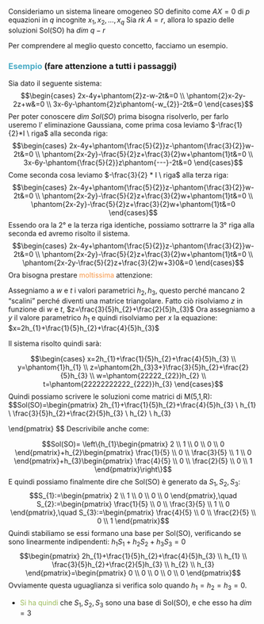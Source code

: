 Consideriamo un sistema lineare omogeneo SO definito come $AX=0$ di $p$ equazioni in $q$ incognite $x_{1},x_{2},\dots,x_{q}$
Sia $rk \ A=r$, allora lo spazio delle soluzioni Sol(SO) ha $dim \ q-r$

Per comprendere al meglio questo concetto, facciamo un esempio.

### <font color="#4bacc6">Esempio</font> (fare attenzione a tutti i passaggi)
Sia dato il seguente sistema:
$$\begin{cases}
2x-4y+\phantom{2}z-w-2t&=0 \\
\phantom{2}x-2y-2z+w&=0 \\
3x-6y-\phantom{2}z\phantom{-w_{2}}-2t&=0
\end{cases}$$
Per poter conoscere $dim \ Sol(SO)$ prima bisogna risolverlo, per farlo useremo l’ eliminazione Gaussiana, come prima cosa leviamo $-\frac{1}{2}*I \ riga$ alla seconda riga:
$$\begin{cases}
2x-4y+\phantom{\frac{5}{2}}z-\phantom{\frac{3}{2}}w-2t&=0 \\
\phantom{2x-2y}-\frac{5}{2}z+\frac{3}{2}w+\phantom{1}t&=0 \\
3x-6y-\phantom{\frac{5}{2}}z\phantom{---}-2t&=0
\end{cases}$$
Come seconda cosa leviamo $-\frac{3}{2} * I \ riga$ alla terza riga:
$$\begin{cases}
2x-4y+\phantom{\frac{5}{2}}z-\phantom{\frac{3}{2}}w-2t&=0 \\
\phantom{2x-2y}-\frac{5}{2}z+\frac{3}{2}w+\phantom{1}t&=0 \\
\phantom{2x-2y}-\frac{5}{2}z+\frac{3}{2}w+\phantom{1}t&=0
\end{cases}$$
Essendo ora la 2° e la terza riga identiche, possiamo sottrarre la 3° riga alla seconda ed avremo risolto il sistema.
$$\begin{cases}
2x-4y+\phantom{\frac{5}{2}}z-\phantom{\frac{3}{2}}w-2t&=0 \\
\phantom{2x-2y}-\frac{5}{2}z+\frac{3}{2}w+\phantom{1}t&=0 \\
\phantom{2x-2y-\frac{5}{2}z+\frac{3}{2}w+3}0&=0
\end{cases}$$
Ora bisogna prestare <font color="#f79646">moltissima</font> attenzione:

Assegniamo a $w$ e $t$ i valori parametrici $h_{2},h_{3}$, questo perché mancano 2 “scalini” perché diventi una matrice triangolare.
Fatto ciò risolviamo $z$ in funzione di $w$ e $t$, $z=\frac{3}{5}h_{2}+\frac{2}{5}h_{3}$
Ora assegniamo a $y$ il valore parametrico $h_{1}$ e quindi risolviamo per $x$ la equazione:
$x=2h_{1}+\frac{1}{5}h_{2}+\frac{4}{5}h_{3}$

Il sistema risolto quindi sarà:

$$\begin{cases}
x=2h_{1}+\frac{1}{5}h_{2}+\frac{4}{5}h_{3} \\
y=\phantom{1}h_{1} \\
z=\phantom{2h_{3}3+}\frac{3}{5}h_{2}+\frac{2}{5}h_{3} \\
w=\phantom{22222_{22}}h_{2} \\
t=\phantom{22222222222_{222}}h_{3}
\end{cases}$$
Quindi possiamo scrivere le soluzioni come matrici di M(5,1,R):
$$Sol(SO)=\begin{pmatrix}
2h_{1}+\frac{1}{5}h_{2}+\frac{4}{5}h_{3}  \\
h_{1} \\
\frac{3}{5}h_{2}+\frac{2}{5}h_{3} \\
h_{2} \\
h_{3}

\end{pmatrix}
$$
Descrivibile anche come:

$$Sol(SO)= \left\{h_{1}\begin{pmatrix}
2 \\
1 \\
0 \\
0 \\
0
\end{pmatrix}+h_{2}\begin{pmatrix}
\frac{1}{5} \\
0 \\
\frac{3}{5} \\
1 \\
0
\end{pmatrix}+h_{3}\begin{pmatrix}
\frac{4}{5} \\
0 \\
\frac{2}{5} \\
0 \\
1
\end{pmatrix}\right\}$$
E quindi possiamo finalmente dire che Sol(SO) è generato da $S_{1},S_{2},S_{3}$:
$$S_{1}:=\begin{pmatrix}
2 \\
1 \\
0 \\
0 \\
0
\end{pmatrix},\quad S_{2}:=\begin{pmatrix}
\frac{1}{5} \\
0 \\
\frac{3}{5} \\
1 \\
0
\end{pmatrix},\quad S_{3}:=\begin{pmatrix}
\frac{4}{5} \\
0 \\
\frac{2}{5} \\
0 \\
1
\end{pmatrix}$$
Quindi stabiliamo se essi formano una base per Sol(SO), verificando se sono linearmente indipendenti: $h_{1}S_{1}+h_{2}S_{2}+h_{3}S_{3}=0$
$$\begin{pmatrix}
2h_{1}+\frac{1}{5}h_{2}+\frac{4}{5}h_{3} \\
h_{1} \\
\frac{3}{5}h_{2}+\frac{2}{5}h_{3} \\
h_{2} \\
h_{3}
\end{pmatrix}=\begin{pmatrix}
0 \\
0 \\
0 \\
0 \\
0
\end{pmatrix}$$
Ovviamente questa uguaglianza si verifica solo quando $h_{1}=h_{2}=h_{3}=0$.

- <font color="#9bbb59">Si ha quindi</font> che $S_{1},S_{2},S_{3}$ sono una base di Sol(SO), e che esso ha $dim=3$